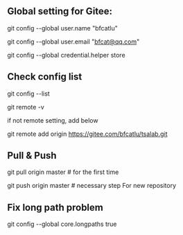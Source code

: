 ## Global setting for Gitee:

git config --global user.name "bfcatlu"

git config --global user.email "bfcat@qq.com"

git config --global credential.helper store

## Check config list
git config --list

git remote -v

if not remote setting, add below

git remote add origin https://gitee.com/bfcatlu/tsalab.git 

## Pull & Push

git pull origin master  # for the first time

git push origin master  # necessary step For new repository

## Fix long path problem
git config --global core.longpaths true